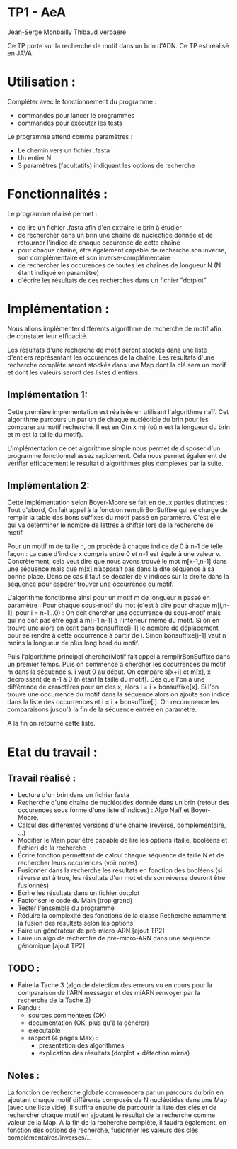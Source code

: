 TP1 - AeA
=========
Jean-Serge Monbailly
Thibaud Verbaere

Ce TP porte sur la recherche de motif dans un brin d'ADN.
Ce TP est réalisé en JAVA.

Utilisation :
=============
Compléter avec le fonctionnement du programme :
+ commandes pour lancer le programmes
+ commandes pour exécuter les tests

Le programme attend comme paramètres : 
+ Le chemin vers un fichier .fasta
+ Un entier N
+ 3 paramètres (facultatifs) indiquant les options de 
recherche


Fonctionnalités :
=================

Le programme réalisé permet : 
+ de lire un fichier .fasta afin d'en extraire le brin à étudier
+ de rechercher dans un brin une chaîne de nucléotide donnée et 
de retourner l'indice de chaque occurence de cette chaîne
+ pour chaque chaîne, être également capable de recherche son
inverse, son complémentaire et son inverse-complémentaire
+ de rechercher les occurences de toutes les chaînes de longueur
N (N étant indiqué en paramètre)
+ d'écrire les résultats de ces recherches dans un fichier "dotplot"

Implémentation :
================

Nous allons implémenter différents algorithme de recherche de motif 
afin de constater leur efficacité.

Les résultats d'une recherche de motif seront stockés dans une liste 
d'entiers représentant les occurences de la chaîne.
Les résultats d'une recherche complète seront stockés dans une Map 
dont la clé sera un motif et dont les valeurs seront des listes
d'entiers.


Implémentation 1:
-----------------
Cette première implémentation est réalisée en utilisant l'algorithme naïf.
Cet algorithme parcours un par un de chaque nucléotide du brin pour les comparer 
au motif recherché. Il est en O(n x m) (où n est la longueur du brin et m est
la taille du motif).

L'implémentation de cet algorithme simple nous permet de disposer d'un programme
fonctionnel assez rapidement. Cela nous permet également de vérifier efficacement
le résultat d'algorithmes plus complexes par la suite.

Implémentation 2: 
-----------------
Cette implémentation selon Boyer-Moore se fait en deux parties distinctes :
Tout d'abord, On fait appel à la fonction remplirBonSuffixe qui se charge de remplir la table des bons suffixes du motif passé en paramètre. C'est elle qui va déterminer le nombre de lettres à shifter lors de la recherche de motif.

Pour un motif m de taille n, on procède à chaque indice de 0 à n-1 de telle façon : La case d'indice x compris entre 0 et n-1 est égale à une valeur v. Concrètement, cela veut dire que nous avons trouvé le mot m[x-1,n-1] dans une séquence mais que m[x] n’apparaît pas dans la dite séquence à sa bonne place. Dans ce cas il faut se décaler de v indices sur la droite dans la séquence pour espérer trouver une occurrence du motif. 
	
L'algorithme fonctionne ainsi pour un motif m de longueur n passé en paramètre :
Pour chaque sous-motif du mot (c'est à dire pour chaque m[i,n-1],  pour i = n-1…0) :
On doit chercher une occurrence du sous-motif mais qui ne doit pas être égal à m[i-1,n-1] à l'intérieur même du motif.
Si on en trouve une alors on écrit dans bonsuffixe[i-1] le nombre de déplacement pour se rendre à cette occurrence à partir de i.
Sinon bonsuffixe[i-1] vaut n moins la longueur de plus long bord du motif.

Puis l'algorithme principal chercherMotif fait appel à remplirBonSuffixe dans un premier temps. Puis on commence à chercher les occurrences du motif m dans la séquence s. 
i vaut 0 au début.
On compare s[x+i] et m[x], x décroissant de n-1 à 0 (n étant la taille du motif).
Dès que l'on a une différence de caractères pour un des x, alors i = i + bonsuffixe[x].
Si l'on trouve une occurrence du motif dans la séquence alors on ajoute son indice dans la liste des occurrences et i = i + bonsuffixe[i].
On recommence les comparaisons jusqu'à la fin de la séquence entrée en paramètre.
	
A la fin on retourne cette liste.

Etat du travail :
=================

Travail réalisé :
-----------------
+ Lecture d'un brin dans un fichier fasta
+ Recherche d'une chaîne de nucléotides donnée dans un brin (retour des occurences
sous forme d'une liste d'indices) : Algo Naïf et Boyer-Moore.
+ Calcul des différentes versions d'une chaîne (reverse, complementaire, ...)
+ Modifier le Main pour être capable de lire les options (taille, booléens et 
fichier) de la recherche
+ Écrire fonction permettant de calcul chaque séquence de taille N et de rechercher 
leurs occurences (voir notes)
+ Fusionner dans la recherche les résultats en fonction des booléens (si réverse est
à true, les résultats d'un mot et de son réverse devront être fusionnés) 
+ Ecrire les résultats dans un fichier dotplot
+ Factoriser le code du Main (trop grand)
+ Tester l'ensemble du programme
+ Réduire la complexité des fonctions de la classe Recherche notamment
la fusion des résultats selon les options
+ Faire un générateur de pré-micro-ARN [ajout TP2]
+ Faire un algo de recherche de pré-micro-ARN dans une séquence génomique [ajout TP2]

TODO :
-----------------
+ Faire la Tache 3 (algo de detection des erreurs vu en cours pour la comparaison de l'ARN messager et des miARN renvoyer par la recherche de la Tache 2)
+ Rendu :
	- sources commentées (OK)
	- documentation (OK, plus qu'à la générer)
	- exécutable
	- rapport (4 pages Max) : 
		- présentation des algorithmes
		- explication des résultats (dotplot + détection mirna)

Notes :
-------
La fonction de recherche globale commencera par un parcours du brin en ajoutant chaque 
motif différents composés de N nucléotides dans une Map (avec une liste vide).
Il suffira ensuite de parcourir la liste des clés et de rechercher chaque motif en 
ajoutant le résultat de la recherche comme valeur de la Map.
A la fin de la recherche complète, il faudra également, en fonction des options de
recherche, fusionner les valeurs des clés complémentaires/inverses/...

